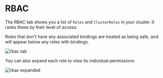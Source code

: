 # RBAC
<!-- TODO: use npm -->
<link rel="stylesheet" href="https://use.fontawesome.com/releases/v5.9.0/css/all.css">

The RBAC tab shows you a list of `Roles` and `ClusterRoles` in your cluster.
It ranks these by their level of access:

Roles that don't have any associated bindings are treated as
being safe, and will appear below any roles with bindings.

<img :src="$withBase('/img/rbac.png')" alt="rbac tab">

You can also expand each role to view its individual permissions:

<img :src="$withBase('/img/rbac-expanded.png')" alt="rbac expanded">
